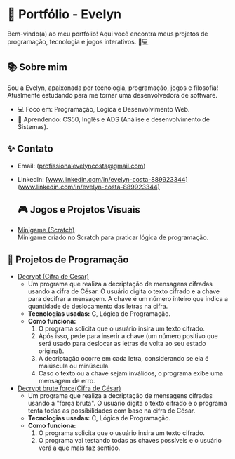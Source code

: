 
# 🌟 Portfólio - Evelyn

Bem-vindo(a) ao meu portfólio! Aqui você encontra meus projetos de programação, tecnologia e jogos interativos. 🚀💻
## 📚 Sobre mim
Sou a Evelyn, apaixonada por tecnologia, programação, jogos e filosofia!  
Atualmente estudando para me tornar uma desenvolvedora de software.

- 💻 Foco em: Programação, Lógica e Desenvolvimento Web.
- 🎯 Aprendendo: CS50, Inglês e ADS (Análise e desenvolvimento de Sistemas).

## ✨ Contato
- Email: (profissionalevelyncosta@gmail.com)
- LinkedIn: [www.linkedin.com/in/evelyn-costa-889923344](www.linkedin.com/in/evelyn-costa-889923344)
  
  ## 🎮 Jogos e Projetos Visuais
- [Minigame (Scratch)](https://scratch.mit.edu/projects/1116839983)  
  Minigame criado no Scratch para praticar lógica de programação.

## 🧩 Projetos de Programação
- [Decrypt (Cifra de César)](https://github.com/Evycostzocn/portf-lio/blob/main/decrypt.c)
  - Um programa que realiza a decriptação de mensagens cifradas usando a cifra de César. O usuário digita o texto cifrado e a chave para decifrar a mensagem. A chave é um número inteiro que indica a quantidade de deslocamento das letras na cifra.
  - **Tecnologias usadas:** C, Lógica de Programação.
  - **Como funciona:**
    1. O programa solicita que o usuário insira um texto cifrado.
    2. Após isso, pede para inserir a chave (um número positivo que será usado para deslocar as letras de volta ao seu estado original).
    3. A decriptação ocorre em cada letra, considerando se ela é maiúscula ou minúscula.
    4. Caso o texto ou a chave sejam inválidos, o programa exibe uma mensagem de erro.
- [Decrypt brute force(Cifra de César)](https://github.com/Evycostzocn/portf-lio/blob/main/decrypt.c)
  - Um programa que realiza a decriptação de mensagens cifradas usando a "força bruta". O usuário digita o texto cifrado e o programa tenta todas as possibilidades com base na cifra de César.
  - **Tecnologias usadas:** C, Lógica de Programação.
  - **Como funciona:**
    1. O programa solicita que o usuário insira um texto cifrado.
    2. O programa vai testando todas as chaves possíveis e o usuário verá a que mais faz sentido.



